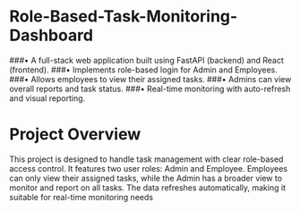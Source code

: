 # Role-Based-Task-Monitoring-Dashboard
###• A full-stack web application built using FastAPI (backend) and React (frontend). 
###• Implements role-based login for Admin and Employees. 
###• Allows employees to view their assigned tasks. 
###• Admins can view overall reports and task status. 
###• Real-time monitoring with auto-refresh and visual reporting.

#  Project Overview
This project is designed to handle task management with clear role-based access control. It features two user roles: Admin and Employee. Employees can only view their assigned tasks, while the Admin has a broader view to monitor and report on all tasks. The data refreshes automatically, making it suitable for real-time monitoring needs
